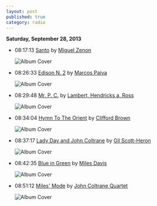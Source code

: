 ```yaml
---
layout: post
published: true
category: radio
---
```


**Saturday, September 28, 2013**

*   08:17:13  [Santo](http://goo.gl/sFjHTb) by [Miguel Zenon](http://www.last.fm/music/Miguel+Zenon)

    ![Album Cover](http://userserve-ak.last.fm/serve/174s/5149807.jpg "Awake")

*   08:26:33  [Edison N. 2](http://goo.gl/GIWjJR) by [Marcos Paiva](http://www.last.fm/music/Marcos+Paiva)

    ![Album Cover](http://userserve-ak.last.fm/serve/174s/87334747.jpg "Marcos Paiva Sexteto - Samba Novo - Edison Machado Tribute")

*   08:29:48  [Mr. P. C.](http://goo.gl/dkrwym) by [Lambert, Hendricks a. Ross](http://www.last.fm/music/Lambert,+Hendricks+a.+Ross)

    ![Album Cover](http://userserve-ak.last.fm/serve/174s/32015591.jpg "The Hottest New Group In Jazz")

*   08:34:04  [Hymn To The Orient](http://goo.gl/3vaDhU) by [Clifford Brown](http://www.last.fm/music/Clifford+Brown)

    ![Album Cover](http://userserve-ak.last.fm/serve/174s/65494580.jpg "When BeBop Was King!")

*   08:37:17  [Lady Day and John Coltrane](http://goo.gl/tjyxet) by [Gil Scott-Heron](http://www.last.fm/music/Gil+Scott-Heron)

    ![Album Cover](http://userserve-ak.last.fm/serve/174s/91845821.png "Pieces of a Man")

*   08:42:35  [Blue in Green](http://goo.gl/vs7fpw) by [Miles Davis](http://www.last.fm/music/Miles+Davis)

    ![Album Cover](http://userserve-ak.last.fm/serve/174s/40450985.png "Kind of Blue")

*   08:51:12  [Miles' Mode](http://goo.gl/XvBgKV) by [John Coltrane Quartet](http://www.last.fm/music/John+Coltrane+Quartet)

    ![Album Cover](http://userserve-ak.last.fm/serve/174s/66668426.jpg "Coltrane")


